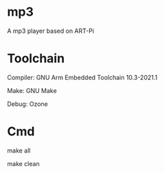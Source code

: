 # mp3
A mp3 player based on ART-Pi

# Toolchain
Compiler: GNU Arm Embedded Toolchain 10.3-2021.1

Make: GNU Make

Debug: Ozone

# Cmd
make all

make clean

